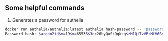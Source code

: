 ## Some helpful commands
1.  Generates a password for authelia
```bash
docker run authelia/authelia:latest authelia hash-password -- 'password'
Password hash: $argon2id$v=19$m=65536$3oc26byQuSkQqksq$zM1QiTvVPrMfV6BVLs2t4gM+af5IN7euO0VB6+Q8ZFs

```